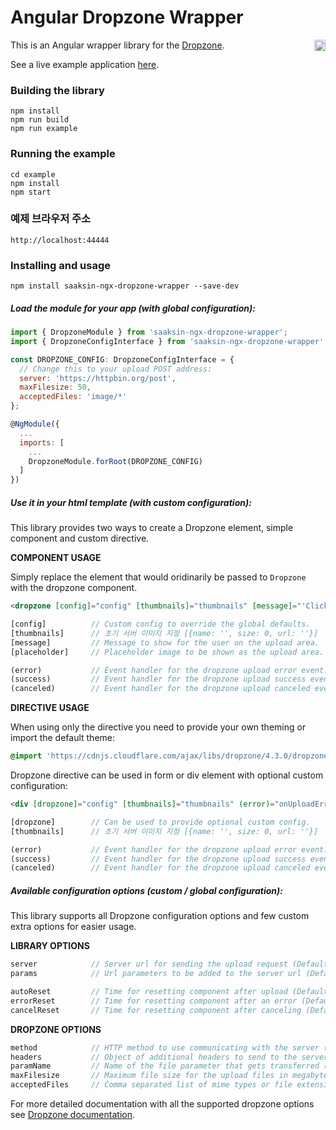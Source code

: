 # Angular Dropzone Wrapper

<a href="https://badge.fury.io/js/saaksin-ngx-dropzone-wrapper"><img src="https://badge.fury.io/js/saaksin-ngx-dropzone-wrapper.svg" align="right" alt="npm version" height="18"></a>

This is an Angular wrapper library for the [Dropzone](http://www.dropzonejs.com/).

See a live example application <a href="https://zefoy.github.io/ngx-dropzone-wrapper/">here</a>.

### Building the library

    npm install
    npm run build
    npm run example

### Running the example

    cd example
    npm install
    npm start

### 예제 브라우저 주소

    http://localhost:44444

### Installing and usage

    npm install saaksin-ngx-dropzone-wrapper --save-dev

##### Load the module for your app (with global configuration):

```javascript
import { DropzoneModule } from 'saaksin-ngx-dropzone-wrapper';
import { DropzoneConfigInterface } from 'saaksin-ngx-dropzone-wrapper';

const DROPZONE_CONFIG: DropzoneConfigInterface = {
  // Change this to your upload POST address:
  server: 'https://httpbin.org/post',
  maxFilesize: 50,
  acceptedFiles: 'image/*'
};

@NgModule({
  ...
  imports: [
    ...
    DropzoneModule.forRoot(DROPZONE_CONFIG)
  ]
})
```

##### Use it in your html template (with custom configuration):

This library provides two ways to create a Dropzone element, simple component and custom directive.

**COMPONENT USAGE**

Simply replace the element that would oridinarily be passed to `Dropzone` with the dropzone component.

```html
<dropzone [config]="config" [thumbnails]="thumbnails" [message]="'Click or drag images here to upload'" (error)="onUploadError($event)" (success)="onUploadSuccess($event)"></dropzone>
```

```javascript
[config]          // Custom config to override the global defaults.
[thumbnails]      // 초기 서버 이미지 지정 [{name: '', size: 0, url: ''}]
[message]         // Message to show for the user on the upload area.
[placeholder]     // Placeholder image to be shown as the upload area.

(error)           // Event handler for the dropzone upload error event.
(success)         // Event handler for the dropzone upload success event.
(canceled)        // Event handler for the dropzone upload canceled event.
```

**DIRECTIVE USAGE**

When using only the directive you need to provide your own theming or import the default theme:

```css
@import 'https://cdnjs.cloudflare.com/ajax/libs/dropzone/4.3.0/dropzone.min.css';
```

Dropzone directive can be used in form or div element with optional custom configuration:

```html
<div [dropzone]="config" [thumbnails]="thumbnails" (error)="onUploadError($event)" (success)="onUploadSuccess($event)"></div>
```

```javascript
[dropzone]        // Can be used to provide optional custom config.
[thumbnails]      // 초기 서버 이미지 지정 [{name: '', size: 0, url: ''}]

(error)           // Event handler for the dropzone upload error event.
(success)         // Event handler for the dropzone upload success event.
(canceled)        // Event handler for the dropzone upload canceled event.
```

##### Available configuration options (custom / global configuration):

This library supports all Dropzone configuration options and few custom extra options for easier usage.

**LIBRARY OPTIONS**

```javascript
server            // Server url for sending the upload request (Default: '').
params            // Url parameters to be added to the server url (Default: null).

autoReset         // Time for resetting component after upload (Default: null).
errorReset        // Time for resetting component after an error (Default: null).
cancelReset       // Time for resetting component after canceling (Default: null).
```

**DROPZONE OPTIONS**

```javascript
method            // HTTP method to use communicating with the server (Default: 'post').
headers           // Object of additional headers to send to the server (Default: null).
paramName         // Name of the file parameter that gets transferred (Default: 'file').
maxFilesize       // Maximum file size for the upload files in megabytes (Default: null).
acceptedFiles     // Comma separated list of mime types or file extensions (Default: null).
```

For more detailed documentation with all the supported dropzone options see [Dropzone documentation](http://www.dropzonejs.com/#configuration-options).
